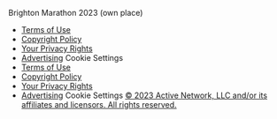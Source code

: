 
Brighton Marathon 2023 (own place)
* [Terms of Use](https://www.activenetwork.com/information/terms-of-use)
* [Copyright Policy](https://www.activenetwork.com/information/copyright-policy)
* [Your Privacy Rights](https://www.activenetwork.com/information/privacy-policy)
* [Advertising](https://www.activenetwork.com/services/overview)
Cookie Settings
* [Terms of Use](https://www.activenetwork.com/information/terms-of-use)
* [Copyright Policy](https://www.activenetwork.com/information/copyright-policy)
* [Your Privacy Rights](https://www.activenetwork.com/information/privacy-policy)
* [Advertising](https://www.activenetwork.com/services/overview)
Cookie Settings
[© 2023 Active Network, LLC and/or its affiliates and licensors. All rights reserved.](https://www.activeendurance.com)

